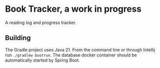# Book Tracker, a work in progress
A reading log and progress tracker.

## Building
The Gradle project uses Java 21. From the command line or through Intellij run `./gradlew bootrun`. The
database docker container should be automatically started by Spring Boot.
